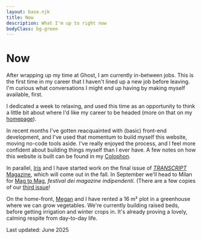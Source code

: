 ```yaml
---
layout: base.njk
title: Now
description: What I'm up to right now
bodyClass: bg-green
---
```


# Now

After wrapping up my time at Ghost, I am currently in-between jobs. This is the first time in my career that I haven't lined up a new job before leaving. I'm curious what conversations I might end up having by making myself available, first. 

I dedicated a week to relaxing, and used this time as an opportunity to think a little bit about where I'd like my career to be headed (more on that on my [homepage](/ "Go to my homepage")). 

In recent months I've gotten reacquainted with (basic) front-end development, and I've used that momentum to build myself this website, moving no-code tools aside. I've really enjoyed the process, and I feel more confident about building things myself than I ever have. A few notes on how this website is built can be found in my [Colophon](/colophon "Colophon").

In parallel, [Iris](http://iriscuppen.com "Iris Cuppen") and I have started work on the final issue of [_TRANSCRIPT_ Magazine](http://transcriptmag.com "TRANSCRIPT Magazine"), which will come out in the fall. In September we'll head to Milan for [Mag to Mag](https://magtomag.com/en "Mag to Mag festival"), _festival dei magazine indipendenti_. (There are a few copies of our [third issue](http://transcriptmag.store/issue-three "TRANSCRIPT Magazine: issue three")!

On the home-front, [Megan](https://x.com/megantronic "My partner, Megan") and I have rented a 16 m² plot in a greenhouse where we can grow vegetables. We're currently building raised beds, before getting irrigation and winter crops in. It's already proving a lovely, calming respite from day-to-day life.

<span class="font-sans text-xs uppercase tracking-widest text-black/50 dark:text-white/50">Last updated: June 2025</span>

